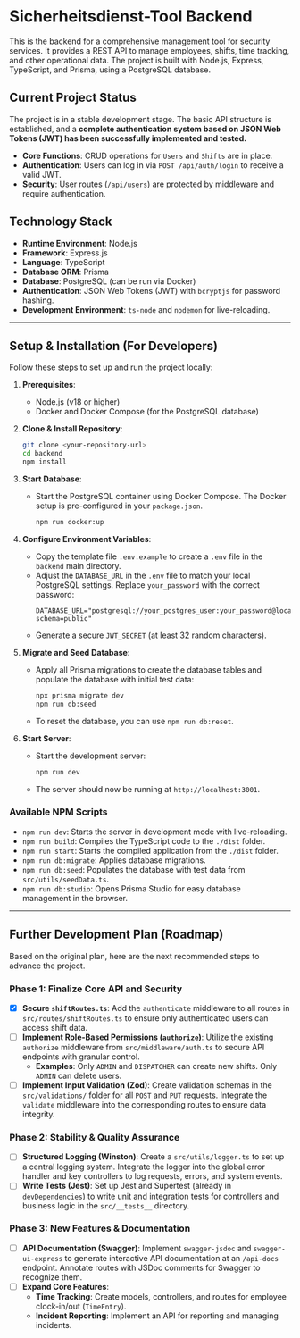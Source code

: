 # Sicherheitsdienst-Tool Backend

This is the backend for a comprehensive management tool for security services. It provides a REST API to manage employees, shifts, time tracking, and other operational data. The project is built with Node.js, Express, TypeScript, and Prisma, using a PostgreSQL database.

## Current Project Status

The project is in a stable development stage. The basic API structure is established, and a **complete authentication system based on JSON Web Tokens (JWT) has been successfully implemented and tested.**

* **Core Functions**: CRUD operations for `Users` and `Shifts` are in place.
* **Authentication**: Users can log in via `POST /api/auth/login` to receive a valid JWT.
* **Security**: User routes (`/api/users`) are protected by middleware and require authentication.

## Technology Stack

* **Runtime Environment**: Node.js
* **Framework**: Express.js
* **Language**: TypeScript
* **Database ORM**: Prisma
* **Database**: PostgreSQL (can be run via Docker)
* **Authentication**: JSON Web Tokens (JWT) with `bcryptjs` for password hashing.
* **Development Environment**: `ts-node` and `nodemon` for live-reloading.

---

## Setup & Installation (For Developers)

Follow these steps to set up and run the project locally:

1.  **Prerequisites**:
    * Node.js (v18 or higher)
    * Docker and Docker Compose (for the PostgreSQL database)

2.  **Clone & Install Repository**:
    ```bash
    git clone <your-repository-url>
    cd backend
    npm install
    ```

3.  **Start Database**:
    * Start the PostgreSQL container using Docker Compose. The Docker setup is pre-configured in your `package.json`.
        ```bash
        npm run docker:up
        ```

4.  **Configure Environment Variables**:
    * Copy the template file `.env.example` to create a `.env` file in the `backend` main directory.
    * Adjust the `DATABASE_URL` in the `.env` file to match your local PostgreSQL settings. Replace `your_password` with the correct password:
        ```env
        DATABASE_URL="postgresql://your_postgres_user:your_password@localhost:5432/sicherheitsdienst_db?schema=public"
        ```
    * Generate a secure `JWT_SECRET` (at least 32 random characters).

5.  **Migrate and Seed Database**:
    * Apply all Prisma migrations to create the database tables and populate the database with initial test data:
        ```bash
        npx prisma migrate dev
        npm run db:seed
        ```
    * To reset the database, you can use `npm run db:reset`.

6.  **Start Server**:
    * Start the development server:
        ```bash
        npm run dev
        ```
    * The server should now be running at `http://localhost:3001`.

### Available NPM Scripts

* `npm run dev`: Starts the server in development mode with live-reloading.
* `npm run build`: Compiles the TypeScript code to the `./dist` folder.
* `npm run start`: Starts the compiled application from the `./dist` folder.
* `npm run db:migrate`: Applies database migrations.
* `npm run db:seed`: Populates the database with test data from `src/utils/seedData.ts`.
* `npm run db:studio`: Opens Prisma Studio for easy database management in the browser.

---

## Further Development Plan (Roadmap)

Based on the original plan, here are the next recommended steps to advance the project.

### Phase 1: Finalize Core API and Security

* [x] **Secure `shiftRoutes.ts`**: Add the `authenticate` middleware to all routes in `src/routes/shiftRoutes.ts` to ensure only authenticated users can access shift data.
* [ ] **Implement Role-Based Permissions (`authorize`)**: Utilize the existing `authorize` middleware from `src/middleware/auth.ts` to secure API endpoints with granular control.
    * **Examples**: Only `ADMIN` and `DISPATCHER` can create new shifts. Only `ADMIN` can delete users.
* [ ] **Implement Input Validation (Zod)**: Create validation schemas in the `src/validations/` folder for all `POST` and `PUT` requests. Integrate the `validate` middleware into the corresponding routes to ensure data integrity.

### Phase 2: Stability & Quality Assurance

* [ ] **Structured Logging (Winston)**: Create a `src/utils/logger.ts` to set up a central logging system. Integrate the logger into the global error handler and key controllers to log requests, errors, and system events.
* [ ] **Write Tests (Jest)**: Set up Jest and Supertest (already in `devDependencies`) to write unit and integration tests for controllers and business logic in the `src/__tests__` directory.

### Phase 3: New Features & Documentation

* [ ] **API Documentation (Swagger)**: Implement `swagger-jsdoc` and `swagger-ui-express` to generate interactive API documentation at an `/api-docs` endpoint. Annotate routes with JSDoc comments for Swagger to recognize them.
* [ ] **Expand Core Features**:
    * **Time Tracking**: Create models, controllers, and routes for employee clock-in/out (`TimeEntry`).
    * **Incident Reporting**: Implement an API for reporting and managing incidents.

